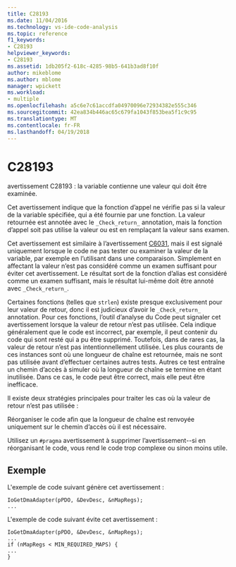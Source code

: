 ```yaml
---
title: C28193
ms.date: 11/04/2016
ms.technology: vs-ide-code-analysis
ms.topic: reference
f1_keywords:
- C28193
helpviewer_keywords:
- C28193
ms.assetid: 1db205f2-618c-4285-98b5-641b3ad8f10f
author: mikeblome
ms.author: mblome
manager: wpickett
ms.workload:
- multiple
ms.openlocfilehash: a5c6e7c61accdfa04970096e72934382e555c346
ms.sourcegitcommit: 42ea834b446ac65c679fa1043f853bea5f1c9c95
ms.translationtype: MT
ms.contentlocale: fr-FR
ms.lasthandoff: 04/19/2018
---
```

# <a name="c28193"></a>C28193
avertissement C28193 : la variable contienne une valeur qui doit être examinée.

 Cet avertissement indique que la fonction d’appel ne vérifie pas si la valeur de la variable spécifiée, qui a été fournie par une fonction. La valeur retournée est annotée avec le `_Check_return_` annotation, mais la fonction d’appel soit pas utilise la valeur ou est en remplaçant la valeur sans examen.

 Cet avertissement est similaire à l’avertissement [C6031](../code-quality/c6031.md), mais il est signalé uniquement lorsque le code ne pas tester ou examiner la valeur de la variable, par exemple en l’utilisant dans une comparaison. Simplement en affectant la valeur n’est pas considéré comme un examen suffisant pour éviter cet avertissement. Le résultat sort de la fonction d’alias est considéré comme un examen suffisant, mais le résultat lui-même doit être annoté avec `_Check_return_`.

 Certaines fonctions (telles que `strlen`) existe presque exclusivement pour leur valeur de retour, donc il est judicieux d’avoir le `_Check_return_` annotation. Pour ces fonctions, l’outil d’analyse du Code peut signaler cet avertissement lorsque la valeur de retour n’est pas utilisée. Cela indique généralement que le code est incorrect, par exemple, il peut contenir du code qui sont resté qui a pu être supprimé. Toutefois, dans de rares cas, la valeur de retour n’est pas intentionnellement utilisée. Les plus courants de ces instances sont où une longueur de chaîne est retournée, mais ne sont pas utilisée avant d’effectuer certaines autres tests. Autres ce test entraîne un chemin d’accès à simuler où la longueur de chaîne se termine en étant inutilisée. Dans ce cas, le code peut être correct, mais elle peut être inefficace.

 Il existe deux stratégies principales pour traiter les cas où la valeur de retour n’est pas utilisée :

 Réorganiser le code afin que la longueur de chaîne est renvoyée uniquement sur le chemin d’accès où il est nécessaire.

 Utilisez un `#pragma` avertissement à supprimer l’avertissement--si en réorganisant le code, vous rend le code trop complexe ou sinon moins utile.

## <a name="example"></a>Exemple
 L'exemple de code suivant génère cet avertissement :

```
IoGetDmaAdapter(pPDO, &DevDesc, &nMapRegs);
...
```

 L'exemple de code suivant évite cet avertissement :

```
IoGetDmaAdapter(pPDO, &DevDesc, &nMapRegs);
...
if (nMapRegs < MIN_REQUIRED_MAPS) {
...
}
```